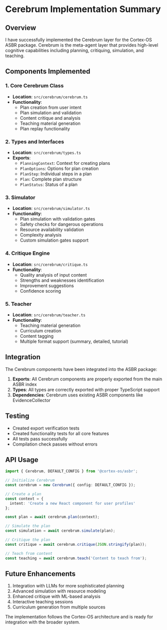 # Cerebrum Implementation Summary

## Overview
I have successfully implemented the Cerebrum layer for the Cortex-OS ASBR package. Cerebrum is the meta-agent layer that provides high-level cognitive capabilities including planning, critiquing, simulation, and teaching.

## Components Implemented

### 1. Core Cerebrum Class
- **Location**: `src/cerebrum/cerebrum.ts`
- **Functionality**: 
  - Plan creation from user intent
  - Plan simulation and validation
  - Content critique and analysis
  - Teaching material generation
  - Plan replay functionality

### 2. Types and Interfaces
- **Location**: `src/cerebrum/types.ts`
- **Exports**:
  - `PlanningContext`: Context for creating plans
  - `PlanOptions`: Options for plan creation
  - `PlanStep`: Individual steps in a plan
  - `Plan`: Complete plan structure
  - `PlanStatus`: Status of a plan

### 3. Simulator
- **Location**: `src/cerebrum/simulator.ts`
- **Functionality**:
  - Plan simulation with validation gates
  - Safety checks for dangerous operations
  - Resource availability validation
  - Complexity analysis
  - Custom simulation gates support

### 4. Critique Engine
- **Location**: `src/cerebrum/critique.ts`
- **Functionality**:
  - Quality analysis of input content
  - Strengths and weaknesses identification
  - Improvement suggestions
  - Confidence scoring

### 5. Teacher
- **Location**: `src/cerebrum/teacher.ts`
- **Functionality**:
  - Teaching material generation
  - Curriculum creation
  - Content tagging
  - Multiple format support (summary, detailed, tutorial)

## Integration
The Cerebrum components have been integrated into the ASBR package:

1. **Exports**: All Cerebrum components are properly exported from the main ASBR index
2. **Types**: All types are correctly exported with proper TypeScript support
3. **Dependencies**: Cerebrum uses existing ASBR components like EvidenceCollector

## Testing
- Created export verification tests
- Created functionality tests for all core features
- All tests pass successfully
- Compilation check passes without errors

## API Usage

```typescript
import { Cerebrum, DEFAULT_CONFIG } from '@cortex-os/asbr';

// Initialize Cerebrum
const cerebrum = new Cerebrum({ config: DEFAULT_CONFIG });

// Create a plan
const context = {
  intent: 'Create a new React component for user profiles'
};

const plan = await cerebrum.plan(context);

// Simulate the plan
const simulation = await cerebrum.simulate(plan);

// Critique the plan
const critique = await cerebrum.critique(JSON.stringify(plan));

// Teach from content
const teaching = await cerebrum.teach('Content to teach from');
```

## Future Enhancements
1. Integration with LLMs for more sophisticated planning
2. Advanced simulation with resource modeling
3. Enhanced critique with ML-based analysis
4. Interactive teaching sessions
5. Curriculum generation from multiple sources

The implementation follows the Cortex-OS architecture and is ready for integration with the broader system.